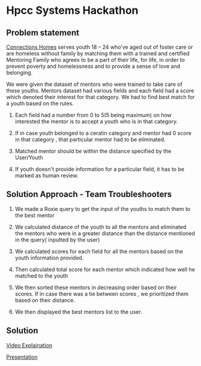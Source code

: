 
# Hpcc Systems Hackathon

## Problem statement

[Connections Homes](https://connectionshomes.org/) serves youth 18 – 24 who’ve aged out of foster care or are homeless without family by matching them with a trained and certified Mentoring Family who agrees to be a part of their life, for life, in order to prevent poverty and homelessness and to provide a sense of love and belonging. 

We were given the dataset of mentors who were trained to take care of these youths. Mentors dataset had various fields and each field had a score which denoted their interest for that category.
We had to find best match for a youth based on the rules.

1. Each field had a number from 0 to 5(5 being maximum) on how interested the mentor is to accept a youth who is in that category.

2. If in case youth belonged to a ceratin category and mentor had 0 score in that category , that particular mentor had to be eliminated.

3. Matched mentor should be within the distance specified by the User/Youth

4. If youth doesn't provide information for a particular field, it has to be marked as human review.

## Solution Approach - Team Troubleshooters

1. We made a Roxie query to get the input of the youths to match them to the best mentor

2. We calculated distance of the youth to all the mentors and eliminated the mentors who were in a greater distance than the distance mentioned in the query( inputted by the user)

3. We calculated scores for each field for all the mentors based on the youth information provided.

4. Then calculated total score for each mentor which indicated how well he matched to the youth

5. We then sorted these mentors in decreasing order based on their scores. If in case there was a tie between scores , we prioritized them based on their distance.

6. We then displayed the best mentors list to the user.

## Solution

[Video Explaination](https://www.youtube.com/watch?v=vuapZzsUsfw)

[Presentation](https://docs.google.com/presentation/d/1itl1uWHIJwYm_4pRs8zfFRVT2doOrVWh/edit?usp=sharing&ouid=116259420317309220306&rtpof=true&sd=true)

